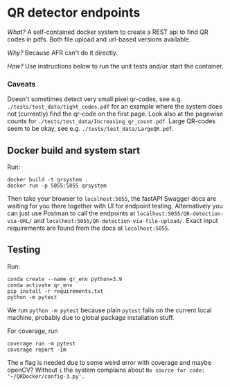 # QR detector endpoints

*What?* A self-contained docker system to create a REST api to find QR codes in pdfs. Both file upload and url-based versions available.

*Why?* Because AFR can't do it directly.

*How?* Use instructions below to run the unit tests and/or start the container.

### Caveats

Doesn't sometimes detect very small pixel qr-codes, see e.g. `./tests/test_data/tight_codes.pdf` for an example where
the system does not (currently) find the qr-code on the first page. Look also at the pagewise counts for `./tests/test_data/Increasing_qr_count.pdf`. Large QR-codes seem to be okay, see e.g. `./tests/test_data/LargeQR.pdf`.



## Docker build and system start

Run:
```
docker build -t qrsystem .
docker run -p 5055:5055 qrsystem
```

Then take your browser to `localhost:5055`, the fastAPI Swagger docs are waiting for you there together with UI for 
endpoint testing.
Alternatively you can just use Postman to call the endpoints at `localhost:5055/QR-detection-via-URL/` and `localhost:5055/QR-detection-via-file-upload/`. Exact input requirements are found from the docs at `localhost:5055`.



## Testing

Run:
```
conda create --name qr_env python=3.9
conda activate qr_env
pip install -r requirements.txt
python -m pytest
```

We run `python -m pytest` because plain `pytest` fails on the current local machine, probably due to 
global package installation stuff.


For coverage, run 
```
coverage run -m pytest
coverage report -im
```

The `m` flag is needed due to some weird error with coverage and maybe openCV? Without `i` the system complains about
`No source for code: '~/QRDocker/config-3.py'.`
